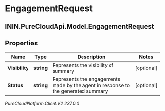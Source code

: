 # EngagementRequest

## ININ.PureCloudApi.Model.EngagementRequest

## Properties

|Name | Type | Description | Notes|
|------------ | ------------- | ------------- | -------------|
| **Visibility** | **string** | Represents the visibility of summary | [optional] |
| **Status** | **string** | Represents the engagements made by the agent in response to the generated summary | [optional] |



_PureCloudPlatform.Client.V2 237.0.0_

